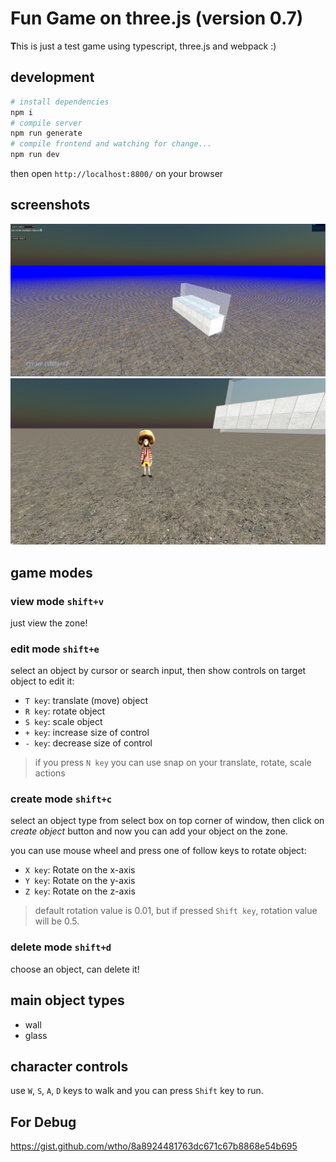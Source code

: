 
# Fun Game on three.js (version 0.7)

**T**his is just a test game using typescript, three.js and webpack :)

## development

```bash
# install dependencies
npm i
# compile server
npm run generate
# compile frontend and watching for change...
npm run dev
```
then open `http://localhost:8800/` on your browser

## screenshots

![screenshot1](./docs/screenshot1.png)
![screenshot2](./docs/screenshot2.png)

## game modes

### view mode `shift+v`
just view the zone!

### edit mode `shift+e`
select an object by cursor or search input, then show controls on target object to edit it:
- `T key`: translate (move) object
- `R key`: rotate object
- `S key`: scale object
- `+ key`: increase size of control
- `- key`: decrease size of control

> if you press `N key` you can use snap on your translate, rotate, scale actions
### create mode `shift+c`
select an object type from select box on top corner of window, then click on *create object* button and now you can add your object on the zone.

you can use mouse wheel and press one of follow keys to rotate object:

- `X key`: Rotate on the x-axis
- `Y key`: Rotate on the y-axis
- `Z key`: Rotate on the z-axis

> default rotation value is 0.01, but if pressed `Shift key`, rotation value will be 0.5.
### delete mode `shift+d`
choose an object, can delete it!

## main object types

- wall
- glass

## character controls

use `W`, `S`, `A`, `D` keys to walk and you can press `Shift` key to run.
## For Debug
https://gist.github.com/wtho/8a8924481763dc671c67b8868e54b695